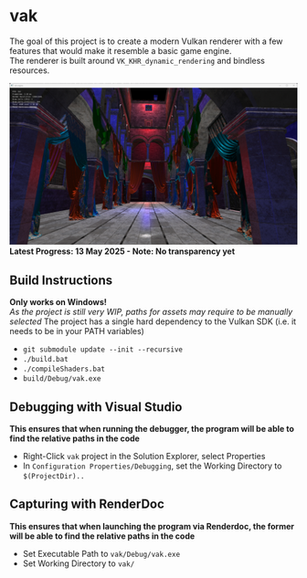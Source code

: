 # vak
The goal of this project is to create a modern Vulkan renderer with a few features that would make it resemble a basic game engine. <br>
The renderer is built around `VK_KHR_dynamic_rendering` and bindless resources.

![Latest Progress 09 May 2025](./latest_progress_13_May_2025.png)
**Latest Progress: 13 May 2025 - Note: No transparency yet**

## Build Instructions
**Only works on Windows!** <br>
*As the project is still very WIP, paths for assets may require to be manually selected*
The project has a single hard dependency to the Vulkan SDK (i.e. it needs to be in your PATH variables)
- `git submodule update --init --recursive`
- `./build.bat`
- `./compileShaders.bat`
- `build/Debug/vak.exe`

## Debugging with Visual Studio
**This ensures that when running the debugger, the program will be able to find the relative paths in the code**
- Right-Click `vak` project in the Solution Explorer, select Properties
- In `Configuration Properties/Debugging`, set the Working Directory to `$(ProjectDir)..`

## Capturing with RenderDoc
**This ensures that when launching the program via Renderdoc, the former will be able to find the relative paths in the code**
- Set Executable Path to `vak/Debug/vak.exe`
- Set Working Directory to `vak/`
